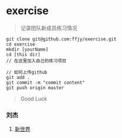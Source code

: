 # exercise

> 记录团队新成员练习情况

```shell
git clone git@github.com:ffjy/exercise.git
cd exercise
mkdir [yourName]
cd [this dir]
// 在这里加入自己的练习项目

// 如何上传github
git add .
git commit -m "commit content"
git push origin master
```

> Good Luck

### 刘杰

1. [新世界](./liujie/study)